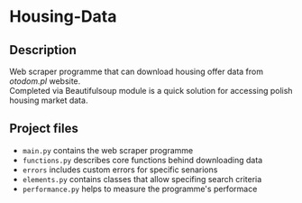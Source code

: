 # Housing-Data

## **Description** 
Web scraper programme that can download housing offer data from *otodom.pl* website. </br>
Completed via Beautifulsoup module is a quick solution for accessing polish housing market data.

## **Project files**
- `main.py` contains the web scraper programme
- `functions.py` describes core functions behind downloading data
- `errors` includes custom errors for specific senarions
- `elements.py` contains classes that allow specifing search criteria
- `performance.py` helps to measure the programme's performace
